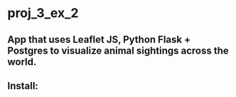 # proj_3_ex_2
## App that uses Leaflet JS, Python Flask + Postgres to visualize animal sightings across the world.

## Install:
